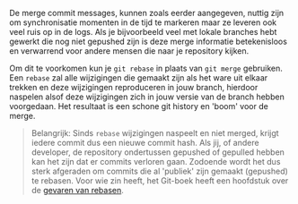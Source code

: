 De merge commit messages, kunnen zoals eerder aangegeven, nuttig zijn om synchronisatie momenten in de tijd te markeren maar ze leveren ook veel ruis op in de logs. Als je bijvoorbeeld veel met lokale branches hebt gewerkt die nog niet gepushed zijn is deze merge informatie betekenisloos en verwarrend voor andere mensen die naar je repository kijken.

Om dit te voorkomen kun je `git rebase` in plaats van `git merge` gebruiken. Een `rebase` zal alle wijzigingen die gemaakt zijn als het ware uit elkaar trekken en deze wijzigingen reproduceren in jouw branch, hierdoor naspelen alsof deze wijzigingen zich in jouw versie van de branch hebben voorgedaan. Het resultaat is een schone git history en 'boom' voor de merge.

> Belangrijk: Sinds `rebase` wijzigingen naspeelt en niet merged, krijgt iedere commit dus een nieuwe commit hash. Als jij, of andere developer, de repository ondertussen gepushed of gepulled hebben kan het zijn dat er commits verloren gaan. Zodoende wordt het dus sterk afgeraden om commits die al 'publiek' zijn gemaakt (gepushed) te rebasen. Voor wie zin heeft, het Git-boek heeft een hoofdstuk over de [gevaren van rebasen](https://git-scm.com/book/nl/v2/Branchen-in-Git-Rebasen).

